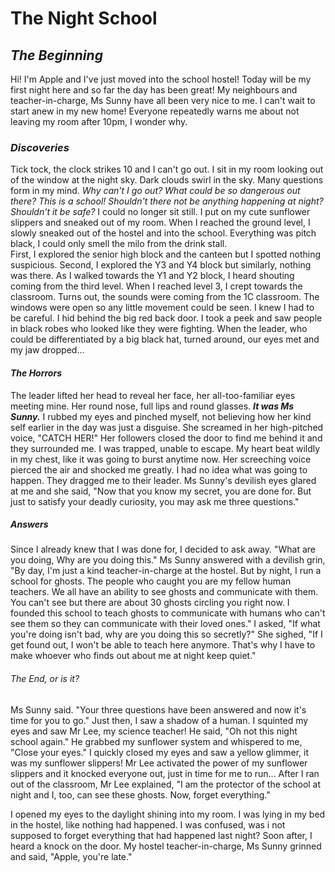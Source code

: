 # **The Night School**

## _The Beginning_

Hi! I'm Apple and I've just moved into the school hostel! Today will be my first night here and so far the day has been great! 
My neighbours and teacher-in-charge, Ms Sunny have all been very nice to me. I can't wait to start anew in my new home!
Everyone repeatedly warns me about not leaving my room after 10pm, I wonder why.

### _Discoveries_ 

Tick tock, the clock strikes 10 and I can't go out. 
I sit in my room looking out of the window at the night sky. Dark clouds swirl in the sky. 
Many questions form in my mind. _Why can't I go out? What could be so dangerous out there? This is a school! Shouldn't there not be anything happening at night? Shouldn't it be safe?_
I could no longer sit still. I put on my cute sunflower slippers and sneaked out of my room. When I reached the ground level, I slowly sneaked out of the hostel and into the school. Everything was pitch black, I could only smell the milo from the drink stall.  
First, I explored the senior high block and the canteen but I spotted nothing suspicious.
Second, I explored the Y3 and Y4 block but similarly, nothing was there.
As I walked towards the Y1 and Y2 block, I heard shouting coming from the third level. When I reached level 3, I crept towards the classroom. Turns out, the sounds were coming from the 1C classroom. The windows were open so any little movement could be seen. I knew I had to be careful.
I hid behind the big red back door. I took a peek and saw people in black robes who looked like they were fighting. When the leader, who could be differentiated by a big black hat, turned around, our eyes met and my jaw dropped...

#### _The Horrors_
The leader lifted her head to reveal her face, her all-too-familiar eyes meeting mine. Her round nose, full lips and round glasses. *__It was Ms Sunny.__* I rubbed my eyes and pinched myself, not believing how her kind self earlier in the day was just a disguise. 
She screamed in her high-pitched voice, "CATCH HER!" Her followers closed the door to find me behind it and they surrounded me. I was trapped, unable to escape.
My heart beat wildly in my chest, like it was going to burst anytime now. Her screeching voice pierced the air and shocked me greatly. I had no idea what was going to happen. They dragged me to their leader. Ms Sunny's devilish eyes glared at me and she said, "Now that you know my secret, you are done for. But just to satisfy your deadly curiosity, you may ask me three questions."

##### _Answers_
Since I already knew that I was done for, I decided to ask away. "What are you doing, Why are you doing this."
Ms Sunny answered with a devilish grin, "By day, I'm just a kind teacher-in-charge at the hostel. But by night, I run a school for ghosts. The people who caught you are my fellow human teachers. We all have an ability to see ghosts and communicate with them. You can't see but there are about 30 ghosts circling you right now. I founded this school to teach ghosts to communicate with humans who can't see them so they can communicate with their loved ones." I asked, "If what you're doing isn't bad, why are you doing this so secretly?" She sighed, "If I get found out, I won't be able to teach here anymore. That's why I have to make whoever who finds out about me at night keep quiet." 

###### _The End, or is it?_
Ms Sunny said. "Your three questions have been answered and now it's time for you to go." Just then, I saw a shadow of a human. I squinted my eyes and saw Mr Lee, my science teacher! He said, "Oh not this night school again." He grabbed my sunflower system and whispered to me, "Close your eyes." I quickly closed my eyes and saw a yellow glimmer, it was my sunflower slippers! Mr Lee activated the power of my sunflower slippers and it knocked everyone out, just in time for me to run... After I ran out of the classroom, Mr Lee explained, "I am the protector of the school at night and I, too, can see these ghosts. Now, forget everything." 

I opened my eyes to the daylight shining into my room. I was lying in my bed in the hostel, like nothing had happened. I was confused, was i not supposed to forget everything that had happened last night? Soon after, I heard a knock on the door. My hostel teacher-in-charge, Ms Sunny grinned and said, "Apple, you're late."

